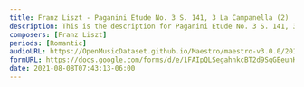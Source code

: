 ```yaml
---
title: Franz Liszt - Paganini Etude No. 3 S. 141, 3 La Campanella (2)
description: This is the description for Paganini Etude No. 3 S. 141, 3 La Campanella by Franz Liszt
composers: [Franz Liszt]
periods: [Romantic]
audioURL: https://OpenMusicDataset.github.io/Maestro/maestro-v3.0.0/2013/ORIG-MIDI_03_7_6_13_Group__MID--AUDIO_09_R1_2013_wav--2.midi
formURL: https://docs.google.com/forms/d/e/1FAIpQLSegahnkcBT2d9SqGEeunKnkksG5pb7VodAVm4TpREd_EvDlBg/viewform
date: 2021-08-08T07:43:13-06:00
---
```

